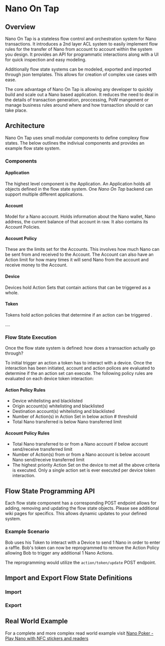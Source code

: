 # Nano On Tap
## Overview
Nano On Tap is a stateless flow control and orchestration system for Nano transactions. It introduces a 2nd layer ACL system to easily implement flow rules for the transfer of Nano from account to account within the system you design. It provides an API for programmatic interactions along with a UI for quick inspection and easy modeling.

Additionally flow state systems can be modeled, exported and imported through json templates. This allows for creation of complex use cases with ease.

The core advantage of Nano On Tap is allowing any developer to quickly build and scale out a Nano based application. It reduces the need to deal in the details of transaction generation, proccessing, PoW mangement or manage business rules around where and how transaction should or can take place.

## Architecture
Nano On Tap uses small modular components to define complexy flow states. The below outlines the indiviual components and provides an example flow state system.

### Components
#### Application
The highest level component is the Application. An Application holds all objects defined in the flow state system. One _Nano On Tap_ backend can support multiple different applications.

#### Account
Model for a Nano account. Holds information about the Nano wallet, Nano address, the current balance of that account in raw. It also contains its Account Policies.

#### Account Policy
These are the limits set for the Accounts. This involves how much Nano can be sent from and received to the Account. The Account can also have an Action limit for how many times it will send Nano from the account and receive money to the Account.

#### Device
Devices hold Action Sets that contain actions that can be triggered as a whole.

#### Token
Tokens hold action policies that determine if an action can be triggered .

....

### Flow State Execution
Once the flow state system is defined: how does a transaction actually go through?

To initial trigger an action a token has to interact with a device. Once the interaction has been initiated, account and action polices are evaluated to determine if the an action set can execute. The following policy rules are evaluated on each device token interaction:

#### Action Policy Rules
* Device whitelisting and blacklisted
* Origin account(s) whitelisting and blacklisted
* Destination account(s) whitelisting and blacklisted
* Number of Action(s) in Action Set in below action # threshold
* Total Nano transferred is below Nano transferred limit

#### Account Policy Rules
* Total Nano transferred to or from a Nano account if below account send/receive transferred limit
* Number of Action(s) from or from a Nano account is below account Nano send/receive transferred limit
* The highest priority Action Set on the device to met all the above criteria is executed. Only a single action set is ever executed per device token interaction.

## Flow State Programming API
Each flow state component has a corresponding POST endpoint allows for adding, removing and updating the flow state objects. Please see additional wiki pages for specifics. This allows dynamic updates to your defined system.

### Example Scenario
Bob uses his Token to interact with a Device to send 1 Nano in order to enter a raffle. Bob's token can now be reprogrammed to remove the Action Policy allowing Bob to trigger any additional 1 Nano Actions.

The reprogramming would utilize the `action/token/update` POST endpoint.

## Import and Export Flow State Definitions
### Import

### Export

## Real World Example

For a complete and more complex read world example visit [Nano Poker - Play Nano with NFC stickers and readers](https://github.com/silverstar194/NanoPoker)
```

